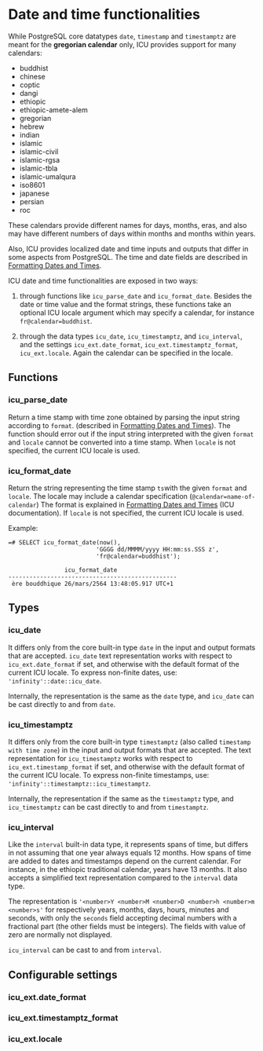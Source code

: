 # Date and time functionalities

While PostgreSQL core datatypes `date`, `timestamp` and `timestamptz`
are meant for the **gregorian calendar** only, ICU provides support for
many calendars:

* buddhist
* chinese
* coptic
* dangi
* ethiopic
* ethiopic-amete-alem
* gregorian
* hebrew
* indian
* islamic
* islamic-civil
* islamic-rgsa
* islamic-tbla
* islamic-umalqura
* iso8601
* japanese
* persian
* roc

These calendars provide different names for days, months, eras, and also
may have different numbers of days within months and months within years.


Also, ICU provides localized date and time inputs and outputs that differ in some aspects from PostgreSQL. The time and date fields are described in [Formatting Dates and Times](https://unicode-org.github.io/icu/userguide/format_parse/datetime/).

ICU date and time functionalities are exposed in two ways:

1. through functions like `icu_parse_date` and `icu_format_date`. Besides the date or time value and the format strings, these functions take an optional ICU locale argument which may specify a calendar, for instance `fr@calendar=buddhist`.

1. through the data types `icu_date`, `icu_timestamptz`, and `icu_interval`, and the settings `icu_ext.date_format`, `icu_ext.timestamptz_format`, `icu_ext.locale`.
Again the calendar can be specified in the locale.

## Functions

### icu_parse_date

Return a time stamp with time zone obtained by parsing the input string
according to `format`. (described in [Formatting Dates and Times](https://unicode-org.github.io/icu/userguide/format_parse/datetime/)).
The function should error out if the input string interpreted with the
given `format` and `locale` cannot be converted into a time stamp.
When `locale` is not specified, the current ICU locale is used.

### icu_format_date
Return the string representing the time stamp `ts`with the given `format`
and `locale`. The locale may include a calendar specification (`@calendar=name-of-calendar`)
The format is explained in [Formatting Dates and Times](https://unicode-org.github.io/icu/userguide/format_parse/datetime/) (ICU documentation).
If `locale` is not specified, the current ICU locale is used.


Example:

    =# SELECT icu_format_date(now(),
	                         'GGGG dd/MMMM/yyyy HH:mm:ss.SSS z',
	                         'fr@calendar=buddhist');
							 
					icu_format_date                 
	------------------------------------------------
	 ère bouddhique 26/mars/2564 13:48:05.917 UTC+1


## Types
### icu_date
It differs only from the core built-in type `date` in the input and output formats that are accepted. `icu_date` text representation works with respect to `icu_ext.date_format` if set, and otherwise with the default format of the current ICU locale.
To express non-finite dates, use: `'infinity'::date::icu_date`.

Internally, the representation is the same as the `date` type, and `icu_date` can be cast directly to and from `date`.


### icu_timestamptz
It differs only from the core built-in type `timestamptz` (also called `timestamp with time zone`) in the input and output formats that are accepted. The text representation for `icu_timestamptz` works with respect to `icu_ext.timestamp_format` if set, and otherwise with the default format of the current ICU locale.
To express non-finite timestamps, use: `'infinity'::timestamptz::icu_timestamptz`.

Internally, the representation if the same as the `timestamptz` type, and `icu_timestamptz` can be cast directly to and from `timestamptz`.

### icu_interval

Like the `interval` built-in data type, it represents spans of time,
but differs in not assuming that one year always equals 12 months. How
spans of time are added to dates and timestamps depend on the current
calendar. For instance, in the ethiopic traditional calendar, years
have 13 months. It also accepts a simplified text representation
compared to the `interval` data type.

The representation is `'<number>Y <number>M <number>D <number>h <number>m <number>s'`
for respectively years, months, days, hours, minutes and seconds, with only the
`seconds` field accepting decimal numbers with a fractional part (the
other fields must be integers). The fields with value of zero are normally not displayed.


`icu_interval` can be cast to and from `interval`.


## Configurable settings


### icu_ext.date_format
### icu_ext.timestamptz_format
### icu_ext.locale

